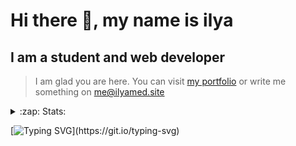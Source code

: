 # Hi there 👋, my name is ilya
## I am a student and web developer
<!-- ![I am a student and web developer](https://i.pinimg.com/originals/b9/ba/44/b9ba446cca2bb06ff1a8d49fd46581ed.jpg) -->

>I am glad you are here. You can visit [my portfolio](https://ilyamed.site/) or write me something on me@ilyamed.site 

<!-- - 🔭 I’m currently working on some pet projects
- 🤔 I’m looking for help with design...
- 🥅 2022 Goals: Find a job
- 💬 Ask me about my favourite movies 
 -->
 
<details>
  <summary>:zap: Stats:</summary>
<p><!-- https://github.com/anmol098/waka-readme-stats -->
  
![Profile Views](https://komarev.com/ghpvc/?username=Terro216&color=blueviolet)

<!--START_SECTION:waka-->
![Code Time](http://img.shields.io/badge/Code%20Time-0%20secs-blue)

**🐱 My GitHub Data** 

> 🏆 469 Contributions in the Year 2022
 > 
> 📦 128.4 kB Used in GitHub's Storage 
 > 
> 💼 Opted to Hire
 > 
> 📜 14 Public Repositories 
 > 
> 🔑 2 Private Repositories  
 > 
**I'm a Night 🦉** 

```text
🌞 Morning    31 commits     █░░░░░░░░░░░░░░░░░░░░░░░░   6.33% 
🌆 Daytime    85 commits     ████░░░░░░░░░░░░░░░░░░░░░   17.35% 
🌃 Evening    211 commits    ██████████░░░░░░░░░░░░░░░   43.06% 
🌙 Night      163 commits    ████████░░░░░░░░░░░░░░░░░   33.27%

```


📊 **This Week I Spent My Time On** 

```text
⌚︎ Time Zone: Europe/Moscow

💬 Programming Languages: 
JavaScript               13 hrs 58 mins      ███████████████████░░░░░░   77.8% 
SCSS                     3 hrs 52 mins       █████░░░░░░░░░░░░░░░░░░░░   21.6% 
Git                      3 mins              ░░░░░░░░░░░░░░░░░░░░░░░░░   0.3% 
JSON                     2 mins              ░░░░░░░░░░░░░░░░░░░░░░░░░   0.23% 
Other                    0 secs              ░░░░░░░░░░░░░░░░░░░░░░░░░   0.07%

🔥 Editors: 
VS Code                  17 hrs 57 mins      █████████████████████████   100.0%

🐱‍💻 Projects: 
ITLab-Projects-Front     17 hrs 57 mins      █████████████████████████   100.0%

```


 Last Updated on 02/08/2022 18:47:19 UTC
<!--END_SECTION:waka-->
  
![GitHub stats](https://github-readme-stats.vercel.app/api?username=Terro216&show_icons=true&theme=darcula)  
</p>
</details>

[![Typing SVG](https://readme-typing-svg.herokuapp.com?color=%23204829&duration=7000&lines=Wake+up%2C+Neo...)](https://git.io/typing-svg)
